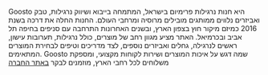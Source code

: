 Goosto היא חנות נרגילות פרימיום בישראל, המתמחה בייבוא ושיווק נרגילות, טבק ואביזרים נלווים ממותגים מובילים מרוסיה ומרחבי העולם. החנות החלה את דרכה בשנת 2016 כמיזם מיקור חוץ בצפון הארץ, ובשנים האחרונות התרחבה עם סניפים בחיפה תל אביב ובכרמיאל. 
האתר מציע מגוון רחב של מוצרים, כולל נרגילות, תערובות עישון, ראשים לנרגילה, גחלים ואביזרים נוספים, לצד מדריכים וטיפים לבחירת המוצרים המתאימים. Goosto שמה דגש על איכות המוצרים ושירות לקוחות מקצועי, ומספקת משלוחים לכל רחבי הארץ, מוזמנים לבקר [באתר החברה](https://www.goosto.co.il/)
